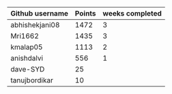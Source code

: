 | Github username | Points | weeks completed |
|-----------------|--------|-----------------|
| abhishekjani08 | 1472 | 3 |
| Mri1662        | 1435 | 3 |
| kmalap05       | 1113 | 2 |
| anishdalvi     | 556 | 1 |
| dave-SYD       | 25 | |
| tanujbordikar  | 10 | |

